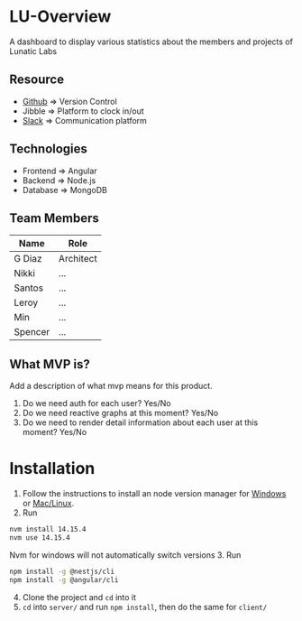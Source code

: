 # LU-Overview
A dashboard to display various statistics about the members and projects of Lunatic Labs


## Resource
- [Github](https://docs.github.com/en/rest/guides/getting-started-with-the-rest-api) => Version Control
- Jibble => Platform to clock in/out
- [Slack](https://api.slack.com/apis/connections/events-api) => Communication platform

## Technologies
- Frontend => Angular
- Backend => Node.js
- Database => MongoDB

## Team Members
Name|Role
----|----
G Diaz|Architect
Nikki|...
Santos|...
Leroy|...
Min|...
Spencer|...

## What MVP is?

Add a description of what mvp means for this product.

1. Do we need auth for each user? Yes/No
1. Do we need reactive graphs at this moment? Yes/No
1. Do we need to render detail information about each user at this moment? Yes/No

# Installation

1. Follow the instructions to install an node version manager for [Windows](https://github.com/coreybutler/nvm-windows) or [Mac/Linux](https://github.com/nvm-sh/nvm).
2. Run 
```sh
nvm install 14.15.4
nvm use 14.15.4
``` 
Nvm for windows will not automatically switch versions
3. Run 
```sh
npm install -g @nestjs/cli
npm install -g @angular/cli
```
4. Clone the project and `cd` into it
5. `cd` into `server/` and run `npm install`, then do the same for `client/`

